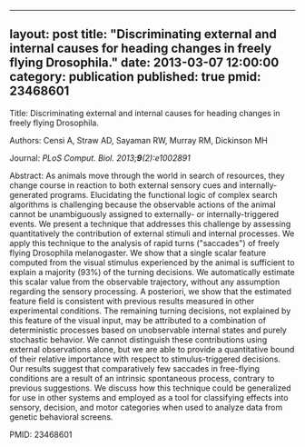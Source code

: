 
---
layout: post
title:  "Discriminating external and internal causes for heading changes in freely flying Drosophila."
date:   2013-03-07 12:00:00
category:  publication
published: true
pmid: 23468601
---

Title: Discriminating external and internal causes for heading changes in freely flying Drosophila.

Authors: Censi A, Straw AD, Sayaman RW, Murray RM, Dickinson MH

Journal: *PLoS Comput. Biol. 2013;**9**(2):e1002891*

Abstract: As animals move through the world in search of resources, they change course in reaction to both external sensory cues and internally-generated programs. Elucidating the functional logic of complex search algorithms is challenging because the observable actions of the animal cannot be unambiguously assigned to externally- or internally-triggered events. We present a technique that addresses this challenge by assessing quantitatively the contribution of external stimuli and internal processes. We apply this technique to the analysis of rapid turns ("saccades") of freely flying Drosophila melanogaster. We show that a single scalar feature computed from the visual stimulus experienced by the animal is sufficient to explain a majority (93%) of the turning decisions. We automatically estimate this scalar value from the observable trajectory, without any assumption regarding the sensory processing. A posteriori, we show that the estimated feature field is consistent with previous results measured in other experimental conditions. The remaining turning decisions, not explained by this feature of the visual input, may be attributed to a combination of deterministic processes based on unobservable internal states and purely stochastic behavior. We cannot distinguish these contributions using external observations alone, but we are able to provide a quantitative bound of their relative importance with respect to stimulus-triggered decisions. Our results suggest that comparatively few saccades in free-flying conditions are a result of an intrinsic spontaneous process, contrary to previous suggestions. We discuss how this technique could be generalized for use in other systems and employed as a tool for classifying effects into sensory, decision, and motor categories when used to analyze data from genetic behavioral screens.

PMID: 23468601

